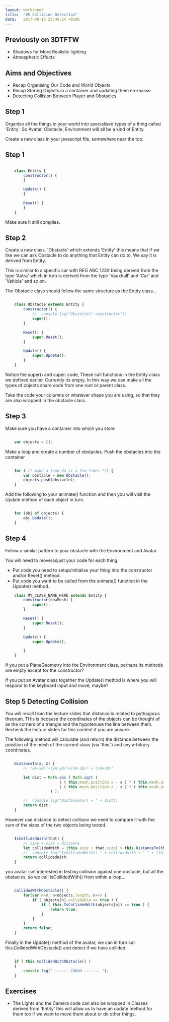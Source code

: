 ```yaml
---
layout: worksheet
title:  "05 Collision Detection"
date:   2017-09-13 23:46:24 +0100
---
```


## Previously on 3DTFTW
- Shadows for More Realistic lighting
- Atmospheric Effects

## Aims and Objectives
- Recap Organising Our Code and World Objects
- Recap Storing Objects in a container and updating them en-masse
- Detecting Collision Between Player and Obstacles

## Step 1

Organise all the things in your world into specialised types of a thing called 'Entity'. So Avatar, Obstacle, Environment will all be a kind of Entity.

Create a new class in your javascript file, somewhere near the top.

## Step 1

~~~ javascript

    class Entity {
    	constructor() {
    	}

    	Update() {
    	}

    	Reset() {
    	}
    }

~~~

Make sure it still compiles.

## Step 2

Create a new class, 'Obstacle' which extends 'Entity' this means that if we like we can ask Obstacle to do anything that Entity can do to. We say it is derived from Entity.

This is similar to a specific car with REG ABC 123X being derived from the type 'Astra' which in turn is derived from the type 'Vauxhall' and 'Car' and 'Vehicle' and so on.

The Obstacle class should follow the same structure as the Entity class...

~~~ javascript

    class Obstacle extends Entity {
    	constructor() {
            //	console.log("Obstacle() constructor");
            super();
    	}

    	Reset() {
            super.Reset();
    	}

    	Update() {
            super.Update();
    	}
    }

~~~

Notice the super() and super. code, These call functions in the Entity class we defined earlier. Currently its empty. In this way we can make all the types of objects share code from one root or parent class.

Take the code your columns or whatever shape you are using, so that they are also wrapped in the obstacle class.

## Step 3

Make sure you have a container into which you store

~~~ javascript

    var objects = [];

~~~

Make a loop and create a number of obstacles.
Push the obstacles into the container

~~~ javascript

    for ( /* make a loop do it a few times */) {
        var obstacle = new Obstacle();
        objects.push(obstacle);
    }

~~~

Add the following to your animate() function and then you will visit the Update method of each object in turn.

~~~ javascript

    for (obj of objects) {
        obj.Update();
    }

~~~


## Step 4

Follow a similar pattern to your obstacle with the Environment and Avatar.

You will need to move/adjust your code for each thing.
- Put code you need to setup/initialise your thing into the constructor and/or Reset() method.
- Put code you want to be called from the animate() function in the Update() method.

~~~ javascript
    class MY_CLASS_NAME_HERE extends Entity {
    	constructor(newMesh) {
    		super();
        }

        Reset() {
            super.Reset();
        }

        Update() {
            super.Update();

        }
    }
~~~

If you put a PlaneGeometry into the Environment class, perhaps its methods are empty except for the constructor?

If you put an Avatar class together the Update() method is where you will respond to the keyboard input and move, maybe?

## Step 5 Detecting Collision
You will recall from the lecture slides that distance is related to pythagorus theorum. THis is because the coordinates of the objects can be thought of as the corners of a triangle and the hypotenuse the line between them. Recheck the lecture slides for this content if you are unsure.

The following method will calculate (and return) the distance between the poisition of the mesh of the current class (via 'this.') and any arbitrary coordinates.

~~~ javascript

    DistanceTo(x, z) {
        // (xA-xB)²+(yA-yB)²+(zA-zB)² < (rA+rB)²

        let dist = Math.abs ( Math.sqrt (
                        ( ( this.mesh.position.x - x ) * ( this.mesh.position.x - x ) ) +
                        ( ( this.mesh.position.z - z ) * ( this.mesh.position.z - z ) )
                    ) );

        //	console.log("DistanceTo() = " + dist);
        return dist;
    }

~~~

However use distance to detect collision we need to compare it with the sum of the sizes of the two objects being tested.

~~~ javascript

    IsCollidedWith(that) {
        // size + size > distance
        let collidedWith = (this.size + that.size) > this.DistanceTo(that.mesh.position.x,  that.mesh.position.z);
        //	console.log("IsCollidedWith() " + collidedWith + " " + (this.size + that.size));
        return collidedWith;
    }

~~~

you avatar isnt interested in testing collision against one obstacle, but all the obstacles, so we call IsCollidedWith() from within a loop...


~~~ javascript

    CollidedWithObstacle() {
        for(var n=0; n<objects.length; n++) {
            if ( objects[n].collidable == true ) {
                if ( this.IsCollidedWith(objects[n]) == true ) {
                    return true;
                }
            }
        }
        return false;
    }

~~~

Finally in the Update() method of the avatar, we can in turn call this.CollidedWithObstacle() and detect if we have collided.

~~~ javascript

    if ( this.CollidedWithObstacle() )
    {
        console.log(" ------ CRASH ------- ");
    }

~~~

## Exercises

- The Lights and the Camera code can also be wrapped in Classes derived from 'Entity' this will allow us to have an update method for them too if we want to move them about or do other things.
